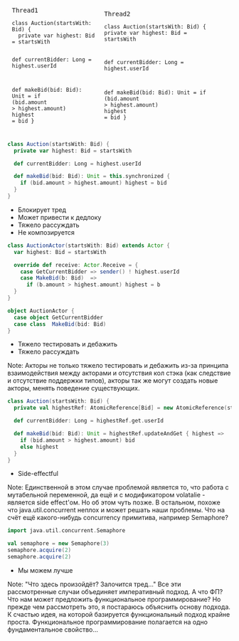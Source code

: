 <div style="align-items: center; display: flex;">
    <pre style="margin: 10px" class="fragment fade-right stretch" data-fragment-index="1"><div class="fragment" data-fragment-index="2">Thread1</div><code class="scala" data-trim data-noescape>
class Auction(startsWith: Bid) {
  private var highest: Bid = startsWith

  def currentBidder: Long = highest.userId

  def makeBid(bid: Bid): Unit =
    if <span class="fragment highlight-green-then-dark-green" data-fragment-index="3">(bid.amount > highest.amount)</span> <span class="fragment highlight-green-then-dark-green" data-fragment-index="6">highest = bid</span>
}
	</code></pre>
    <pre style="margin: 10px" class="fragment fade-left stretch" data-fragment-index="2"><div>Thread2</div><code class="scala" data-trim data-noescape>
class Auction(startsWith: Bid) {
  private var highest: Bid = startsWith

  def currentBidder: Long = highest.userId

  def makeBid(bid: Bid): Unit =
    if <span class="fragment highlight-green-then-dark-green" data-fragment-index="4">(bid.amount > highest.amount)</span> <span class="fragment highlight-green-then-dark-green" data-fragment-index="5">highest = bid</span>
}
	</code></pre>
</div>


```scala
class Auction(startsWith: Bid) {
  private var highest: Bid = startsWith

  def currentBidder: Long = highest.userId

  def makeBid(bid: Bid): Unit = this.synchronized {
    if (bid.amount > highest.amount) highest = bid
  }
}
```
- <!-- .element: class="fragment" data-fragment-index="1" -->Блокирует тред
- <!-- .element: class="fragment" data-fragment-index="2" -->Может привести к дедлоку
- <!-- .element: class="fragment" data-fragment-index="3" -->Тяжело рассуждать
- <!-- .element: class="fragment" data-fragment-index="4" -->Не композируется


```scala
class AuctionActor(startsWith: Bid) extends Actor {
  var highest: Bid = startsWith

  override def receive: Actor.Receive = {
    case GetCurrentBidder => sender() ! highest.userId
    case MakeBid(b: Bid)  => 
      if (b.amount > highest.amount) highest = b
  }
}

object AuctionActor {
  case object GetCurrentBidder
  case class  MakeBid(bid: Bid)
}
```
- <!-- .element: class="fragment" data-fragment-index="1" -->Тяжело тестировать и дебажить
- <!-- .element: class="fragment" data-fragment-index="2" -->Тяжело рассуждать

Note: Акторы не только тяжело тестировать и дебажить из-за принципа взаимодействия между акторами и отсутствия кол стэка (как следствие и отсутствие поддержки типов), акторы так же могут создать новые акторы, менять поведение существующих.


```scala
class Auction(startsWith: Bid) {
  private val highestRef: AtomicReference[Bid] = new AtomicReference(startsWith)

  def currentBidder: Long = highestRef.get.userId

  def makeBid(bid: Bid): Unit = highestRef.updateAndGet { highest =>
    if (bid.amount > highest.amount) bid
    else highest
  }
}
```
- <!-- .element: class="fragment" data-fragment-index="1" -->Side-effectful

Note: Единственной в этом случае проблемой является то, что работа с мутабельной переменной, да ещё и с модификатором volatalie - является side effect'ом. Но об этом чуть позже. В остальном, похоже что java.util.concurrent неплох и может решать наши проблемы. Что на счёт ещё какого-нибудь concurrency примитива, например Semaphore?


```scala
import java.util.concurrent.Semaphore

val semaphore = new Semaphore(3)
semaphore.acquire(2)
semaphore.acquire(2)
```
- <!-- .element: class="fragment" data-fragment-index="1" -->Мы можем лучше

Note: "Что здесь произойдёт? Залочится тред..."
Все эти рассмотренные случаи объединяет императивный подход. А что ФП? Что нам может предложить функциональное программирование?
Но прежде чем рассмотреть это, я постараюсь объяснить основу подхода. К счастью идея, на которой базируется функциональный подход крайне проста.
Функциональное программирование полагается на одно фундаментальное свойство...
